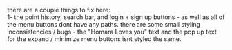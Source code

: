 there are a couple things to fix here:  
1- the point history, search bar, and login + sign up buttons - as well as all of the menu buttons dont have any paths. 
there are some small styling inconsistencies / bugs - the "Homara Loves you" text and the pop up text for the expand / minimize menu buttons isnt styled the same. 